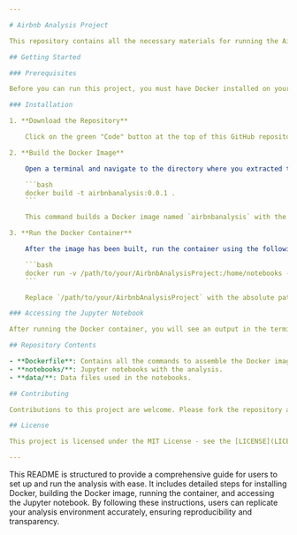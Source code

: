 ```yaml
---

# Airbnb Analysis Project

This repository contains all the necessary materials for running the Airbnb Analysis Project, including a Jupyter notebook, data files, and a Dockerfile. The environment is packaged into a Docker container to ensure reproducibility and ease of use.

## Getting Started

### Prerequisites

Before you can run this project, you must have Docker installed on your computer. If you do not have Docker installed, please download and install it from [Docker's official website](https://www.docker.com/get-started/).

### Installation

1. **Download the Repository**

    Click on the green "Code" button at the top of this GitHub repository, and download the ZIP file of the code. Extract the contents to a convenient location on your computer.

2. **Build the Docker Image**

    Open a terminal and navigate to the directory where you extracted the project files. Run the following command to build the Docker image:

    ```bash
    docker build -t airbnbanalysis:0.0.1 .
    ```

    This command builds a Docker image named `airbnbanalysis` with the tag `0.0.1` using the Dockerfile in the current directory.

3. **Run the Docker Container**

    After the image has been built, run the container using the following command:

    ```bash
    docker run -v /path/to/your/AirbnbAnalysisProject:/home/notebooks -p 8888:8888 --name Analysis airbnbanalysis:0.0.1
    ```

    Replace `/path/to/your/AirbnbAnalysisProject` with the absolute path to the `AirbnbAnalysisProject` folder on your computer. This command mounts the specified directory into the container and forwards port 8888 to access the Jupyter notebook.

### Accessing the Jupyter Notebook

After running the Docker container, you will see an output in the terminal that includes a URL starting with `http://127.0.0.1:8888/` followed by a token. Copy this URL and paste it into your web browser to access the Jupyter notebook.

## Repository Contents

- **Dockerfile**: Contains all the commands to assemble the Docker image.
- **notebooks/**: Jupyter notebooks with the analysis.
- **data/**: Data files used in the notebooks.

## Contributing

Contributions to this project are welcome. Please fork the repository and submit a pull request with your changes.

## License

This project is licensed under the MIT License - see the [LICENSE](LICENSE) file for details.

---
```


This README is structured to provide a comprehensive guide for users to set up and run the analysis with ease. It includes detailed steps for installing Docker, building the Docker image, running the container, and accessing the Jupyter notebook. By following these instructions, users can replicate your analysis environment accurately, ensuring reproducibility and transparency.
